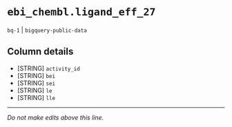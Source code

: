 # `ebi_chembl.ligand_eff_27`
`bq-1` | `bigquery-public-data`

## Column details
* [STRING]    `activity_id`
* [STRING]    `bei`
* [STRING]    `sei`
* [STRING]    `le`
* [STRING]    `lle`

-------------------------------------------------------------------------------
*Do not make edits above this line.*
